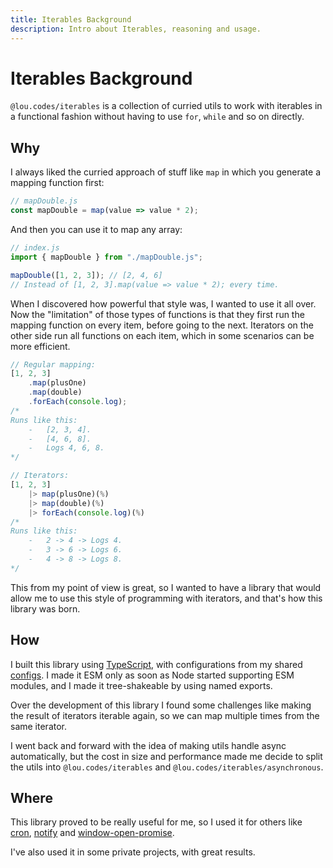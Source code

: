 ```yaml
---
title: Iterables Background
description: Intro about Iterables, reasoning and usage.
---
```


# Iterables Background

`@lou.codes/iterables` is a collection of curried utils to work with iterables
in a functional fashion without having to use `for`, `while` and so on directly.

## Why

I always liked the curried approach of stuff like `map` in which you generate a
mapping function first:

```typescript
// mapDouble.js
const mapDouble = map(value => value * 2);
```

And then you can use it to map any array:

```typescript
// index.js
import { mapDouble } from "./mapDouble.js";

mapDouble([1, 2, 3]); // [2, 4, 6]
// Instead of [1, 2, 3].map(value => value * 2); every time.
```

When I discovered how powerful that style was, I wanted to use it all over. Now
the "limitation" of those types of functions is that they first run the mapping
function on every item, before going to the next. Iterators on the other side
run all functions on each item, which in some scenarios can be more efficient.

<!-- prettier-ignore-start -->
```typescript
// Regular mapping:
[1, 2, 3]
	.map(plusOne)
	.map(double)
	.forEach(console.log);
/*
Runs like this:
	-   [2, 3, 4].
	-   [4, 6, 8].
	-   Logs 4, 6, 8.
*/

// Iterators:
[1, 2, 3]
	|> map(plusOne)(%)
	|> map(double)(%)
	|> forEach(console.log)(%)
/*
Runs like this:
	-   2 -> 4 -> Logs 4.
	-   3 -> 6 -> Logs 6.
	-   4 -> 8 -> Logs 8.
*/
```
<!-- prettier-ignore-end -->

This from my point of view is great, so I wanted to have a library that would
allow me to use this style of programming with iterators, and that's how this
library was born.

## How

I built this library using [TypeScript][typescript], with configurations from my
shared [configs][configs]. I made it ESM only as soon as Node started supporting
ESM modules, and I made it tree-shakeable by using named exports.

Over the development of this library I found some challenges like making the
result of iterators iterable again, so we can map multiple times from the same
iterator.

I went back and forward with the idea of making utils handle async
automatically, but the cost in size and performance made me decide to split the
utils into `@lou.codes/iterables` and `@lou.codes/iterables/asynchronous`.

## Where

This library proved to be really useful for me, so I used it for others like
[cron][cron], [notify][notify] and [window-open-promise][window-open-promise].

I've also used it in some private projects, with great results.

<!-- Reference -->

[typescript]: https://npm.im/typescript
[configs]: ../lou_codes_configs/
[cron]: ../lou_codes_cron/
[notify]: ../lou_codes_notify/
[window-open-promise]: ../lou_codes_window_open_promise/
